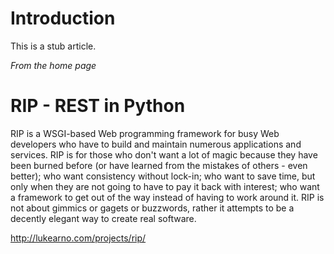 # Introduction #
This is a stub article.

_From the home page_

# RIP - REST in Python #
RIP is a WSGI-based Web programming framework for busy Web developers who have to build and maintain numerous applications and services. RIP is for those who don't want a lot of magic because they have been burned before (or have learned from the mistakes of others - even better); who want consistency without lock-in; who want to save time, but only when they are not going to have to pay it back with interest; who want a framework to get out of the way instead of having to work around it. RIP is not about gimmics or gagets or buzzwords, rather it attempts to be a decently elegant way to create real software.

http://lukearno.com/projects/rip/